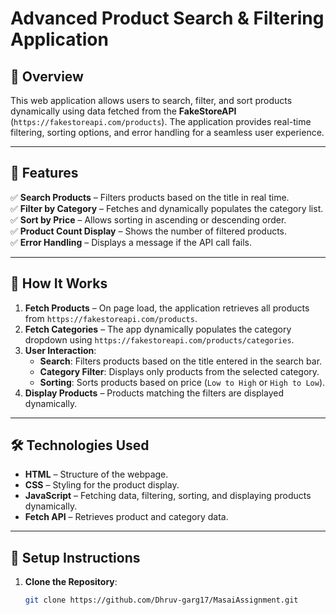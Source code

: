 # **Advanced Product Search & Filtering Application**

## **📌 Overview**
This web application allows users to search, filter, and sort products dynamically using data fetched from the **FakeStoreAPI** (`https://fakestoreapi.com/products`). The application provides real-time filtering, sorting options, and error handling for a seamless user experience.

---

## **🚀 Features**
✅ **Search Products** – Filters products based on the title in real time.  
✅ **Filter by Category** – Fetches and dynamically populates the category list.  
✅ **Sort by Price** – Allows sorting in ascending or descending order.  
✅ **Product Count Display** – Shows the number of filtered products.  
✅ **Error Handling** – Displays a message if the API call fails.  

---

## **📜 How It Works**
1. **Fetch Products** – On page load, the application retrieves all products from `https://fakestoreapi.com/products`.
2. **Fetch Categories** – The app dynamically populates the category dropdown using `https://fakestoreapi.com/products/categories`.
3. **User Interaction**:
   - **Search**: Filters products based on the title entered in the search bar.
   - **Category Filter**: Displays only products from the selected category.
   - **Sorting**: Sorts products based on price (`Low to High` or `High to Low`).
4. **Display Products** – Products matching the filters are displayed dynamically.

---

## **🛠️ Technologies Used**
- **HTML** – Structure of the webpage.
- **CSS** – Styling for the product display.
- **JavaScript** – Fetching data, filtering, sorting, and displaying products dynamically.
- **Fetch API** – Retrieves product and category data.

---

## **📌 Setup Instructions**
1. **Clone the Repository**:
   ```sh
   git clone https://github.com/Dhruv-garg17/MasaiAssignment.git
